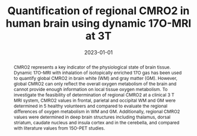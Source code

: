 ---
title: "Quantification of regional CMRO2 in human brain using dynamic 17O-MRI at 3T"
date: 2023-01-01
authors_string: Hao Song, Johannes Fisher, Ali Özen, Burak Akin, Stefan Schumann, Michael Bock
authors:
   - Hao Song
   - Johannes Fisher
   - Ali Özen
   - Burak Akin
   - Stefan Schumann
   - Michael Bock
author_ids:
   - burak_akin
journal: 'Zeitschrift für Medizinische Physik'
volume: 
issue: 
pages: 
book_title: ''
publisher: ''
abstract: 'CMRO2 represents a key indicator of the physiological state of brain tissue. Dynamic 17O-MRI with inhalation of isotopically enriched 17O gas has been used to quantify global CMRO2 in brain white (WM) and gray matter (GM). However, global CMRO2 can only reflect the overall oxygen metabolism of the brain and cannot provide enough information on local tissue oxygen metabolism. To investigate the feasibility of determination of regional CMRO2 at a clinical 3 T MRI system, CMRO2 values in frontal, parietal and occipital WM and GM were determined in 5 healthy volunteers and compared to evaluate the regional differences of oxygen metabolism in WM and GM. Additionally, regional CMRO2 values were determined in deep brain structures including thalamus, dorsal striatum, caudate nucleus and insula cortex and in the cerebella, and compared with literature values from 15O-PET studies.'
project_id: 
paper_url: 
doi: 10.1016/j.zemedi.2023.07.004
data_loc: ''
code_loc: ''
file: '/assets/publications//assets/publications/'
file_name: '/assets/publications/'
type: journal_article
pub_str: ' (2023) Zeitschrift für Medizinische Physik '
layout: publication 
---